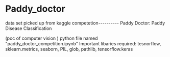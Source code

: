 # Paddy_doctor

data set picked up from kaggle competetion---------- Paddy Doctor: Paddy Disease Classification

(poc of computer vision )
python file named "paddy_doctor_competition.ipynb"
Important libaries required: tesnorflow, sklearn.metrics, seaborn,  PIL, glob, pathlib, tensorflow.keras

